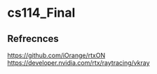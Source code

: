 # cs114_Final

## Refrecnces
https://github.com/iOrange/rtxON
https://developer.nvidia.com/rtx/raytracing/vkray

